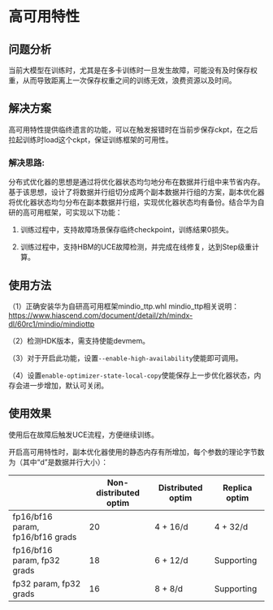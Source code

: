 # 高可用特性

## 问题分析

当前大模型在训练时，尤其是在多卡训练时一旦发生故障，可能没有及时保存权重，从而导致距离上一次保存权重之间的训练无效，浪费资源以及时间。

## 解决方案

高可用特性提供临终遗言的功能，可以在触发报错时在当前步保存ckpt，在之后拉起训练时load这个ckpt，保证训练框架的可用性。

### 解决思路:

分布式优化器的思想是通过将优化器状态均匀地分布在数据并行组中来节省内存。基于该思想，设计了将数据并行组切分成两个副本数据并行组的方案，副本优化器将优化器状态均匀分布在副本数据并行组，实现优化器状态均有备份。结合华为自研的高可用框架，可实现以下功能：
1. 训练过程中，支持故障场景保存临终checkpoint，训练结果0损失。

2. 训练过程中，支持HBM的UCE故障检测，并完成在线修复，达到Step级重计算。

## 使用方法

（1）正确安装华为自研高可用框架mindio_ttp.whl mindio_ttp相关说明：https://www.hiascend.com/document/detail/zh/mindx-dl/60rc1/mindio/mindiottp

（2）检测HDK版本，需支持使能devmem。

（3）对于开启此功能，设置`--enable-high-availability`使能即可调用。

（4）设置`enable-optimizer-state-local-copy`使能保存上一步优化器状态，内存会进一步增加，默认可关闭。

## 使用效果

使用后在故障后触发UCE流程，方便继续训练。

开启高可用特性时，副本优化器使用的静态内存有所增加，每个参数的理论字节数为（其中“d”是数据并行大小）：

|                                  | Non-distributed optim | Distributed optim | Replica optim |
|----------------------------------| ------ | ------ |---------------|
| fp16/bf16 param, fp16/bf16 grads | 20 | 4 + 16/d | 4 + 32/d       |
| fp16/bf16 param, fp32 grads      | 18 | 6 + 12/d | Supporting      |
| fp32 param, fp32 grads           | 16 | 8 + 8/d  | Supporting      |
